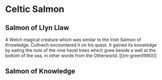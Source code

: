 # Celtic Salmon
## Salmon of Llyn Llaw
A Welch magical creature which was similar to the Irish Salmon of Knowledge. Culhwch encountered it on his quest. It gained its knowledge by eating the nuts of the nine hazel trees which grew beside a well at the bottom of the sea, in other words from the Otherworld. [[(m-green1990)]]

## Salmon of Knowledge



